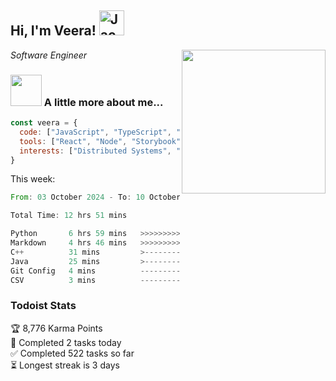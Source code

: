 <h2> Hi, I'm Veera! <img src="https://raw.githubusercontent.com/Tarikul-Islam-Anik/Animated-Fluent-Emojis/master/Emojis/Activities/Jack-O-Lantern.png" alt="Jack-O-Lantern" width="40" height="40" /></h2>
<img align='right' src="https://user-images.githubusercontent.com/74038190/213911110-aedbef38-a29f-4b6b-a65c-11608b4f75a5.gif" width="230">
<p><em>Software Engineer</em></p>


### <img src="https://user-images.githubusercontent.com/74038190/216656963-09118229-8a9e-4af0-910c-c37f35f2e210.gif" width="50"> A little more about me...  

```javascript
const veera = {
  code: ["JavaScript", "TypeScript", "HTML", "CSS", "Python", "Java", "C++"],
  tools: ["React", "Node", "Storybook", "Docker", "Next.JS", "Node", "AWS", "gRPC"],
  interests: ["Distributed Systems", "Cloud Computing", "Machine Learning", "Enterprise Software", "AI"]
}
```
This week:
<!--START_SECTION:waka-->

```rust
From: 03 October 2024 - To: 10 October 2024

Total Time: 12 hrs 51 mins

Python       6 hrs 59 mins   >>>>>>>>>>>>>>-----------   54.38 %
Markdown     4 hrs 46 mins   >>>>>>>>>----------------   37.18 %
C++          31 mins         >------------------------   04.09 %
Java         25 mins         >------------------------   03.25 %
Git Config   4 mins          -------------------------   00.61 %
CSV          3 mins          -------------------------   00.49 %
```

<!--END_SECTION:waka-->


### Todoist Stats

<!-- TODO-IST:START -->
🏆  8,776 Karma Points           
🌸  Completed 2 tasks today           
✅  Completed 522 tasks so far           
⏳  Longest streak is 3 days
<!-- TODO-IST:END -->
<!--
Profile views:
[![](https://visitcount.itsvg.in/api?id=veeravivekt&label=Profile%20Views&color=1&icon=2&pretty=false)](https://visitcount.itsvg.in)
-->
